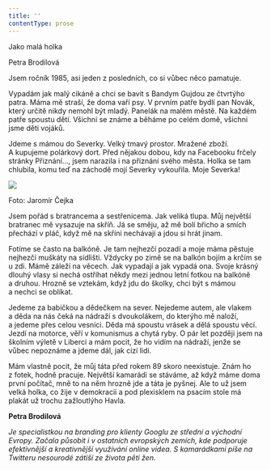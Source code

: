 ```yaml
---
title: ''
contentType: prose
---
```


<section>

Jako malá holka

Petra Brodilová

Jsem ročník 1985, asi jeden z posledních, co si vůbec něco pamatuje.

Vypadám jak malý cikáně a chci se bavit s Bandym Gujdou ze čtvrtýho patra. Máma mě straší, že doma vaří psy. V prvním patře bydlí pan Novák, který určitě nikdy nemohl být mladý. Panelák na malém městě. Na každém patře spoustu dětí. Všichni se známe a běháme po celém domě, všichni jsme děti vojáků.

Jdeme s mámou do Severky. Velký tmavý prostor. Mražené zboží. A kupujeme polárkový dort. Před nějakou dobou, kdy na Facebooku frčely stránky Přiznání…, jsem narazila i na přiznání svého města. Holka se tam chlubila, komu teď na záchodě mojí Severky vykouřila. Moje Severka!

</section>

<section>

![](../Images/072.jpg)

Foto: Jaromír Čejka

Jsem pořád s bratrancema a sestřenicema. Jak veliká tlupa. Můj největší bratranec mě vysazuje na skříň. Já se směju, až mě bolí břicho a smích přechází v pláč, když mě na skříni nechávají a jdou si hrát jinam.

Fotíme se často na balkóně. Je tam nejhezčí pozadí a moje máma pěstuje nejhezčí muškáty na sídlišti. Vždycky po zimě se na balkón bojím a krčím se u zdi. Mámě záleží na věcech. Jak vypadají a jak vypadá ona. Svoje krásný dlouhý vlasy si nechá ostříhat někdy mezi jednou letní fotkou na balkóně a druhou. Hrozně se vztekám, když jdu do školky, chci být s mámou a nechci se oblíkat.

Jedeme za babičkou a dědečkem na sever. Nejedeme autem, ale vlakem a děda na nás čeká na nádraží s dvoukolákem, do kterýho mě naloží, a jedeme přes celou vesnici. Děda má spoustu vrásek a dělá spoustu věcí. Jezdí na motorce, věří v komunismus a chytá ryby. O pár let později jsem na školním výletě v Liberci a mám pocit, že ho vidím na nádraží, jenže se vůbec nepoznáme a jdeme dál, jak cizí lidi.

Mám vlastně pocit, že můj táta před rokem 89 skoro neexistuje. Znám ho z fotek, hodně pracuje. Největší kamarádi se stáváme, až když máme doma první počítač, mně to na něm hrozně jde a táta je pyšnej. Ale to už jsem velká holka, co žije v demokracii a pod plexisklem na psacím stole má plakát už trochu zažloutlýho Havla.

</section>

<section>

**Petra Brodilová**

_Je specialistkou na branding pro klienty Googlu ze střední a východní Evropy. Začala působit i v ostatních evropských zemích, kde podporuje efektivnější a kreativnější využívání online videa. S kamarádkami píše na Twitteru nesourodé zátiší ze života pěti žen._

</section>
